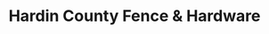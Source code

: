 ---
title: "Hardin County Fence & Hardware"
url: /radcliff/hardin-county-fence-and-hardware/
shop: hardware
---